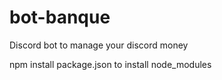 # bot-banque
Discord bot to manage your discord money

npm install package.json to install node_modules
